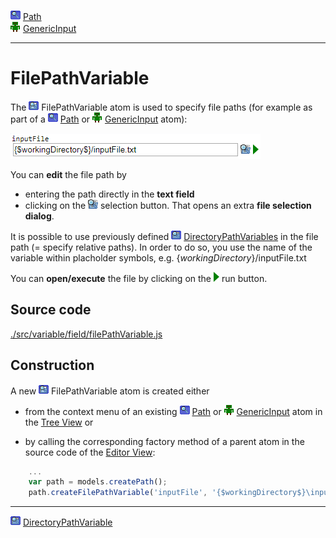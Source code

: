 ![](../../../../icons/path.png) [Path](../../model/path/path.md)<br>
![](../../../../icons/genericInput.png) [GenericInput](../../model/genericInput/genericInput.md)

----

# FilePathVariable

The ![](../../../../icons/filePathVariable.png) FilePathVariable atom is used to specify file paths (for example as part of a ![](../../../../icons/path.png) [Path](../../model/path/path.md) or ![](../../../../icons/genericInput.png) [GenericInput](../../model/genericInput/genericInput.md) atom):

![](../../../images/file_path_variable.png)

You can **edit** the file path by
* entering the path directly in the **text field**
* clicking on the ![](../../../../icons/browse.png) selection button. That opens an extra **file selection dialog**.

It is possible to use previously defined ![DirectoryPathVariable](../../../../icons/directoryPathVariable.png) [DirectoryPathVariables](./directoryPathVariable.md) in the file path (= specify relative paths). In order to do so, you use the name of the variable within placholder symbols, e.g. {$workingDirectory$}/inputFile.txt

You can **open/execute** the file by clicking on the ![](../../../../icons/run_triangle.png) run button.

## Source code

[./src/variable/field/filePathVariable.js](../../../../src/variable/field/filePathVariable.js)

## Construction

A new ![](../../../../icons/filePathVariable.png) FilePathVariable atom is created either 

* from the context menu of an existing ![](../../../../icons/path.png) [Path](../../model/path/path.md) or ![](../../../../icons/genericInput.png) [GenericInput](../../model/genericInput/genericInput.md) atom in the [Tree View](../../../views/treeView.md) or 

* by calling the corresponding factory method of a parent atom in the source code of the [Editor View](../../../views/editorView.md):	

```javascript
    ...
    var path = models.createPath();	   
    path.createFilePathVariable('inputFile', '{$workingDirectory$}\input.txt');
```

----
![DirectoryPathVariable](../../../../icons/directoryPathVariable.png) [DirectoryPathVariable](./directoryPathVariable.md)
